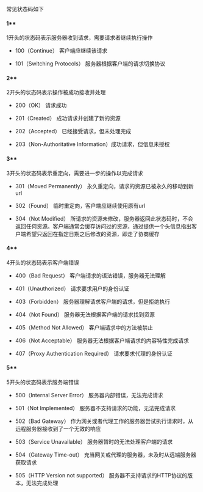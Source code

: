 常见状态码如下

#### 1**

1开头的状态码表示服务器收到请求，需要请求者继续执行操作

- 100（Continue） 客户端应继续该请求

- 101（Switching Protocols） 服务器根据客户端的请求切换协议

#### 2**

2开头的状态码表示操作被成功接收并处理

- 200（OK） 请求成功

- 201（Created） 成功请求并创建了新的资源

- 202（Accepted） 已经接受请求，但未处理完成

- 203（Non-Authoritative Information）成功请求，但信息未授权

#### 3**

3开头的状态码表示重定向，需要进一步的操作以完成请求

- 301（Moved Permanently） 永久重定向，请求的资源已被永久的移动到新url

- 302（Found） 临时重定向，客户端应继续使用原有url

- 304（Not Modified） 所请求的资源未修改，服务器返回此状态码时，不会返回任何资源。客户端通常会缓存访问过的资源，通过提供一个头信息指出客户端希望只返回在指定日期之后修改的资源，即走了协商缓存

#### 4**

4开头的状态码表示客户端错误

- 400（Bad Request） 客户端请求的语法错误，服务器无法理解

- 401（Unauthorized） 请求要求用户的身份认证

- 403（Forbidden） 服务器理解请求客户端的请求，但是拒绝执行

- 404（Not Found） 服务器无法根据客户端的请求找到资源

- 405（Method Not Allowed） 客户端请求中的方法被禁止

- 406（Not Acceptable） 服务器无法根据客户端请求的内容特性完成请求

- 407（Proxy Authentication Required） 请求要求代理的身份认证

#### 5**

5开头的状态码表示服务端错误

- 500（Internal Server Error） 服务器内部错误，无法完成请求

- 501（Not Implemented） 服务器不支持请求的功能，无法完成请求

- 502（Bad Gateway） 作为网关或者代理工作的服务器尝试执行请求时，从远程服务器接收到了一个无效的响应

- 503（Service Unavailable） 服务器暂时的无法处理客户端的请求

- 504（Gateway Time-out） 充当网关或代理的服务器，未及时从远端服务器获取请求

- 505（HTTP Version not supported） 服务器不支持请求的HTTP协议的版本，无法完成处理